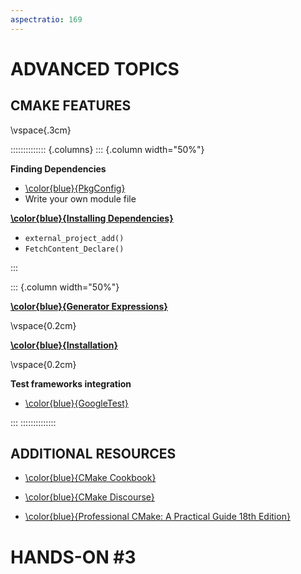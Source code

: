 ```yaml
---
aspectratio: 169
---
```




# ADVANCED TOPICS

## CMAKE FEATURES 

\vspace{.3cm}

:::::::::::::: {.columns}
::: {.column width="50%"}

**Finding Dependencies**

- [\color{blue}{PkgConfig}](https://cmake.org/cmake/help/latest/module/FindPkgConfig.html)
- Write your own module file


**[\color{blue}{Installing Dependencies}](https://cmake.org/cmake/help/latest/module/ExternalProject.html)**

- `external_project_add()`
- `FetchContent_Declare()`

:::

::: {.column width="50%"}


**[\color{blue}{Generator Expressions}](https://cmake.org/cmake/help/latest/manual/cmake-generator-expressions.7.html)**

\vspace{0.2cm}

**[\color{blue}{Installation}](https://cmake.org/cmake/help/latest/command/install.html)**

\vspace{0.2cm}


**Test frameworks integration**

- [\color{blue}{GoogleTest}](https://google.github.io/googletest/quickstart-cmake.html)




<!-- 

  CMake as a Scripting Language
  CMake is a tool designed to manage the build process of software projects. It uses a scripting language to define the build process in CMakeLists.txt files. Here’s how it fits the characteristics of a scripting language:

  Interpreted Execution: CMake processes the CMakeLists.txt files line by line to generate build instructions (e.g., Makefiles or Visual Studio project files).
  
  Automatic ordering of Fortran files based on `use` statements in the code for a library

  CMake is an open-source project that serves as a tool for building, testing, packaging, and distributing cross-platform software
    CMake is a scripting language written in C++
    CMake is a de facto industry standard for building C++ projects
    CMake is divided into 3 command-line tools:
    cmake: for generating compiler-independent build instruction
    ctest: for detecting and running tests
    cpack: for packing the software project into convenient installers

    Compiler indipendent configuration files (need example)

Uses CMake language

- Automatic dependency generation 
- 
- **Single description file** generate builds for many build systems and platforms from one description file 
  
- **Integration** easy to build end-to-end build systems using CTest and CPack
- It's platform- and - compiler-agnostic, allowing reuse of CMake scripts across different platforms.
- facilitate generation of files for different build systems across various platforms and IDEs
- automatically track and propagate internal dependencies
- Graphviz output for visualizing dependency trees
- Full cross platform install() system
- Compute link depend information, and chaining of dependent libraries

Discussion on how CMake fits into the software development process, its role in streamlining development, testing, deployment, and complex use cases like large-scale projects and cross-platform development.

-->

:::
::::::::::::::
  



## ADDITIONAL RESOURCES


- [\color{blue}{CMake Cookbook}](https://www.packtpub.com/product/cmake-cookbook/9781788470711)

- [\color{blue}{CMake Discourse}](https://discourse.cmake.org/)

- [\color{blue}{Professional CMake: A Practical Guide 18th Edition}](https://crascit.com/professional-cmake/)

 


# HANDS-ON #3

